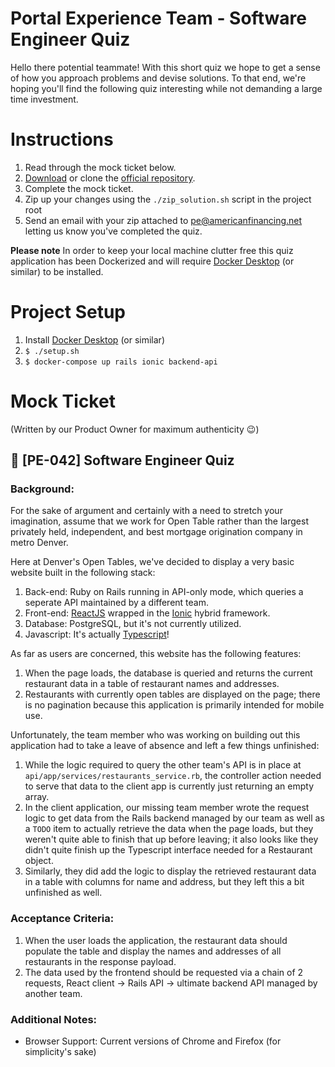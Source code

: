 # Portal Experience Team - Software Engineer Quiz

Hello there potential teammate!  With this short quiz we hope to get a sense of how you approach problems and devise solutions.  To that end, we're hoping you'll find the following quiz interesting while not demanding a large time investment.

# Instructions

1. Read through the mock ticket below.
2. [Download][zip] or clone the [official repository][repo].
3. Complete the mock ticket.
4. Zip up your changes using the `./zip_solution.sh` script in the project root
5. Send an email with your zip attached to pe@americanfinancing.net letting us know you've completed the quiz.

**Please note**  In order to keep your local machine clutter free this quiz application has been Dockerized and will require [Docker Desktop][docker-desktop] (or similar) to be installed.

# Project Setup

1. Install [Docker Desktop][docker-desktop] (or similar)
2. `$ ./setup.sh`
3. `$ docker-compose up rails ionic backend-api`

# Mock Ticket

(Written by our Product Owner for maximum authenticity 😉)

## 📄 \[PE-042\] Software Engineer Quiz

### Background:

For the sake of argument and certainly with a need to stretch your
imagination, assume that we work for Open Table rather than the largest
privately held, independent, and best mortgage origination company in metro
Denver.

Here at Denver's Open Tables, we've decided to display a very basic website
built in the following stack:

1. Back-end: Ruby on Rails running in API-only mode, which queries a seperate API maintained by a different team.
2. Front-end: [ReactJS][react] wrapped in the [Ionic][ionic] hybrid framework.
3. Database: PostgreSQL, but it's not currently utilized.
4. Javascript: It's actually [Typescript][typescript]!

As far as users are concerned, this website has the following features:

1. When the page loads, the database is queried and returns the current restaurant data in a table of restaurant names and addresses.
2. Restaurants with currently open tables are displayed on the page; there is no pagination because this application is primarily intended for mobile use.

Unfortunately, the team member who was working on building out this application had to take a leave of absence and left a few things unfinished:

1. While the logic required to query the other team's API is in place at `api/app/services/restaurants_service.rb`, the controller action needed to serve that data to the client app is currently just returning an empty array.
2. In the client application, our missing team member wrote the request logic to get data from the Rails backend managed by our team as well as a `TODO` item to actually retrieve the data when the page loads, but they weren't quite able to finish that up before leaving; it also looks like they didn't quite finish up the Typescript interface needed for a Restaurant object.
3. Similarly, they did add the logic to display the retrieved restaurant data in a table with columns for name and address, but they left this a bit unfinished as well.

### Acceptance Criteria:

1. When the user loads the application, the restaurant data should populate the table and display the names and addresses of all restaurants in the response payload.
2. The data used by the frontend should be requested via a chain of 2 requests, React client -> Rails API -> ultimate backend API managed by another team.

### Additional Notes:

* Browser Support: Current versions of Chrome and Firefox (for simplicity's sake)

[repo]: https://github.com/americanfinancing/pe_engineer/tree/master
[ionic]: https://ionicframework.com/
[react]: https://reactjs.org/
[typescript]: https://www.typescriptlang.org/
[zip]: https://github.com/americanfinancing/pe_engineer/archive/master.zip
[docker-desktop]: https://www.docker.com/products/docker-desktop
